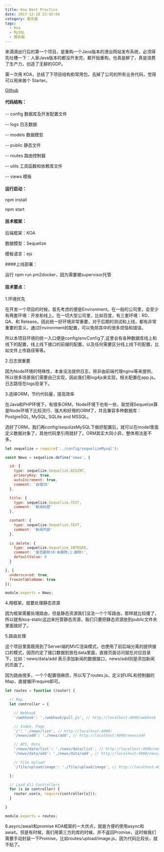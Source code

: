 ```yaml
---
title: Koa Best Practice
date: 2017-12-18 23:42:04
category: 服务器
tags:
  - Koa
  - MySQL
  - 服务器
---
```


来滴滴出行后的第一个项目，是重构一个Java版本的港台网站发布系统，必须得先吐槽一下：人家Java版本的都没开发完，都开始重构，也真是醉了，真是浪费了生产力，创造了无聊的GDP。

第一次用 KOA，总结了下项目结构和常用包，去掉了公司的所有业务代码，觉得可以用来做个 Starter。

[Github](https://github.com/leiquan/Koa-Best-Practice)

<!--more-->

#### 代码结构：

-- config 数据库及开发配置文件

-- logs 日志数据

-- models 数据模型

-- public 静态文件

-- routes 路由控制器

-- utils 工具函数和依赖库文件

-- views 模板

#### 运行启动：

npm install

npm start

#### 技术框架：

后端框架：KOA

数据模型：Sequelize

模板语言：ejs

####上线部署：

运行 npm run pm2docker，因为需要被supervisor托管


#### 技术要点：

1.环境优先

在开发一个项目的时候，首先考虑的便是Environment。在一般的公司里，会至少有两套环境：开发和线上。在一切大型公司里，比如百度，有三套环境：RD、QA、和 Release。因此统一好环境非常重要，对于后期的测试和上线，都有非常重要的意义。通过Environment的配置，可以免除其中的很多烦恼和错误。

所以本项目环境的统一入口便是config/envConfig了,这里会有各种数据库线上和线下的配置，线上线下接口的前缀的配置，以及任何需要区分线上线下的配置，比如文件上传路径等等。


2.日志很重要

因为Node环境的特殊性，本身没法提供日志，除非由前端代理nginx等来提供。所以很多场景我们需要自己实现，因此我们用log4js来实现，相关配置在app.js。日志路径在logs目录下。

3.选择ORM，节约代码量，提高效率

在Java和PHP环境下，有很多ORM，Node环境下也有一些，我觉得Sequelize算是Node环境下比较流行、强大和好用的ORM了，并且兼容多种数据库：PostgreSQL, MySQL, SQLite and MSSQL。

选好了ORM，我们再config/sequlizeMySQL下做好配置后，就可以在model里面定义数据对象了，其他代码里引用就好了。ORM其实大同小异，整体用法差不多。

```javascript
let sequelize = require('../config/sequelizeMysql');

const News = sequelize.define('news', {

  id: {
    type: sequelize.Sequelize.BIGINT,
    primaryKey: true,
    autoIncrement: true,
    comment: '自增ID'
  },

  title: {
    type: sequelize.Sequelize.TEXT,
    comment: '新闻标题'
  },

  content: {
    type: sequelize.Sequelize.TEXT,
    comment: '新闻内容'
  },
  
  is_delete: {
    type: sequelize.Sequelize.INTEGER,
    comment: '是否删除(0:未删除;1:删除)',
    defaultValue: 0
  }

}, {
  underscored: true,
  freezeTableName: true
});

module.exports = News;

```

4.用框架，就要处理静态资源

因为框架需要处理路由，但是静态资源我们没法一个个写路由，那样就比较傻了，所以就有koa-static这边来托管静态资源，我们只要把静态资源放到public文件夹里面就好了。

5.路由处理

这个项目里面既用到了Server端的MVC渲染模式，也使用了前后端分离的提供接口的模式，因而约定了接口数据到放在data里面，直接页面访问就在对应目录下，比如：news/data/add 表示添加新闻的数据接口，news/add则是添加新闻的页面了。

因为路由很多，一个个配置很麻烦，所以写了routes.js，定义好URL和控制器的Map，直接循环require即可。

```javascript
let routes = function (router) {

  // Map
  let controller = {

    // Webhook
    '/webhook': './webhook/pull.js', // http://localhost:4000/webhook

    // Index, Page
    '/': './news/list', // http://localhost:4000/
    '/news/add': './news/add', // http://localhost:4000/news/add

    // API, Data
    '/news/data/list': './news/data/list', // http://localhost:4000/news/data/list
    '/news/data/add': './news/data/add', // http://localhost:4000/news/data/add

    // File Upload
    '/file/upload/image': './file/upload/image', // http://localhost:4000/file/upload/image

  };

  // Load All Controllers
  for (x in controller) {
    router.use(x, require(controller[x]));
  }

}

module.exports = routes;
```

6.async/await和promise
KOA框架的一大优点，就是方便的使用async和await。但是有时候，我们用第三方的库的时候，并不返回Promise，这时候我们需要手动封装一下Promise，比如routes/upload/image.js，因为代码比较长，就不贴了。






